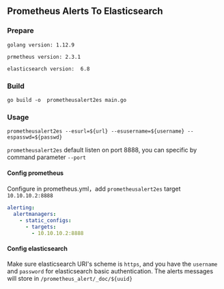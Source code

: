 ## Prometheus Alerts To Elasticsearch

### Prepare

`golang version: 1.12.9`

`prmetheus version: 2.3.1`

`elasticsearch version:  6.8`

### Build

`go build -o  prometheusalert2es main.go`

### Usage

```shell
prometheusalert2es --esurl=${url} --esusername=${username} --espasswd=${passwd}
```

`prometheusalert2es` default listen on port 8888, you can specific by command parameter `--port`

#### Config prometheus

Configure in prometheus.yml，add `prometheusalert2es`  target `10.10.10.2:8888`

```yaml
alerting:
  alertmanagers:
    - static_configs:
      - targets:
        - 10.10.10.2:8888
```

#### Config elasticsearch

Make sure elasticsearch URI's scheme is `https`, and you have the `username` and `password` for elasticsearch basic authentication.
The alerts messages will store in `/prometheus_alert/_doc/${uuid}`

